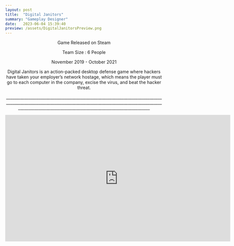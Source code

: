 ```yaml
---
layout: post
title:  "Digital Janitors"
summary: "Gameplay Designer"
date:   2023-06-04 15:39:40
preview: /assets/DigitalJanitorsPreview.png
---
```

<p align="center">Game Released on Steam</p>

<p align="center">Team Size : 6 People</p>

<p align="center">November 2019 - October 2021</p>

<p align="center">Digital Janitors is an action-packed desktop defense game where hackers have taken your employer’s network hostage, which means the player must go to each computer in the company, excise the virus, and beat the hacker threat.</p>
<p align="center">______________________________________________________________________________________________________________________________________________________________________________________________________________________________</p>
<p align="center">  
<iframe width="720" height="405" src="https://www.youtube.com/embed/ZgYnhckP1VA" title="Digital Janitors Launch Trailer" frameborder="0" allow="accelerometer; autoplay; clipboard-write; encrypted-media; gyroscope; picture-in-picture; web-share" allowfullscreen></iframe>



</p>
